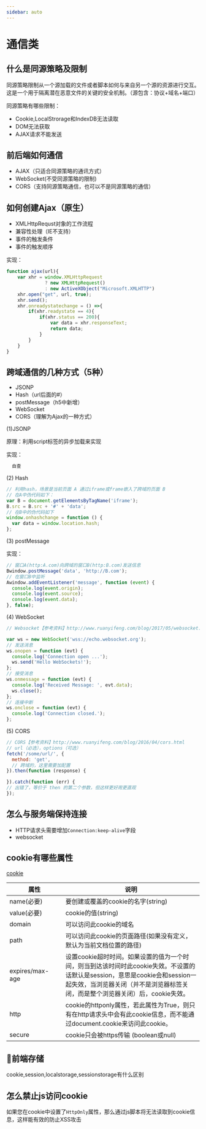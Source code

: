 ```yaml
---
sidebar: auto
---
```


# 通信类

## 什么是同源策略及限制

同源策略限制从一个源加载的文件或者脚本如何与来自另一个源的资源进行交互。这是一个用于隔离潜在恶意文件的关键的安全机制。（源包含：协议+域名+端口）

同源策略有哪些限制：
- Cookie,LocalStrorage和IndexDB无法读取
- DOM无法获取
- AJAX请求不能发送
    
## 前后端如何通信

- AJAX（只适合同源策略的通讯方式）
- WebSocket(不受同源策略的限制)
- CORS（支持同源策略通信，也可以不是同源策略的通信）

## 如何创建Ajax（原生）

- XMLHttpRequst对象的工作流程
- 兼容性处理（IE不支持）
- 事件的触发条件
- 事件的触发顺序

实现：
```js
function ajax(url){
    var xhr = window.XMLHttpRequest 
              ? new XMLHttpRequest() 
              : new ActiveXObject("Microsoft.XMLHTTP")
    xhr.open("get", url, true);
    xhr.send();
    xhr.onreadystatechange = () =>{
        if(xhr.readystate == 4){
            if(xhr.status == 200){
                var data = xhr.responseText;
                return data;
            }
        }
    }
}
```
    
## 跨域通信的几种方式（5种）

- JSONP
- Hash（url后面的#）
- postMessage（h5中新增）
- WebSocket
- CORS（理解为Ajax的一种方式）

(1)JSONP

原理：利用script标签的异步加载来实现

实现：
``` js
  自查
```

(2) Hash

```js
// 利用hash，场景是当前页面 A 通过iframe或frame嵌入了跨域的页面 B
// 在A中伪代码如下：
var B = document.getElementsByTagName('iframe');
B.src = B.src + '#' + 'data';
// 在B中的伪代码如下
window.onhashchange = function () {
  var data = window.location.hash;
};
```

(3) postMessage

实现：

```js
// 窗口A(http:A.com)向跨域的窗口B(http:B.com)发送信息
Bwindow.postMessage('data', 'http://B.com');
// 在窗口B中监听
Awindow.addEventListener('message', function (event) {
  console.log(event.origin);
  console.log(event.source);
  console.log(event.data);
}, false);
```

(4) WebSocket

```js
// Websocket【参考资料】http://www.ruanyifeng.com/blog/2017/05/websocket.html

var ws = new WebSocket('wss://echo.websocket.org');
// 发送消息
ws.onopen = function (evt) {
  console.log('Connection open ...');
  ws.send('Hello WebSockets!');
};
// 接受消息
ws.onmessage = function (evt) {
  console.log('Received Message: ', evt.data);
  ws.close();
};
// 连接中断
ws.onclose = function (evt) {
  console.log('Connection closed.');
};
```

(5) CORS

```js
// CORS【参考资料】http://www.ruanyifeng.com/blog/2016/04/cors.html
// url（必选），options（可选）
fetch('/some/url/', {
  method: 'get',
  // 跨域的，这里需要加配置
}).then(function (response) {

}).catch(function (err) {
// 出错了，等价于 then 的第二个参数，但这样更好用更直观
});
```

## 怎么与服务端保持连接

- HTTP请求头需要增加`Connection:keep-alive`字段
- websocket

## cookie有哪些属性

[cookie](https://developer.mozilla.org/zh-CN/docs/Web/API/Document/cookie)

属性 | 说明
---|---
<div style="width: 130px">name(必要)</div> | 要创建或覆盖的cookie的名字(string)
value(必要) | cookie的值(string)
domain | 可以访问此cookie的域名
path | 可以访问此cookie的页面路径(如果没有定义，默认为当前文档位置的路径)
expires/max-age | 设置cookie超时时间。如果设置的值为一个时间，则当到达该时间时此cookie失效。不设置的话默认是session，意思是cookie会和session一起失效，当浏览器关闭（并不是浏览器标签关闭，而是整个浏览器关闭）后，cookie失效。
http | cookie的httponly属性，若此属性为True，则只有在http请求头中会有此cookie信息，而不能通过document.cookie来访问此cookie。
secure | cookie只会被https传输 (boolean或null)

## 前端存储

cookie,session,localstorage,sessionstorage有什么区别

## 怎么禁止js访问cookie

如果您在cookie中设置了`HttpOnly`属性，那么通过js脚本将无法读取到cookie信息，这样能有效的防止XSS攻击